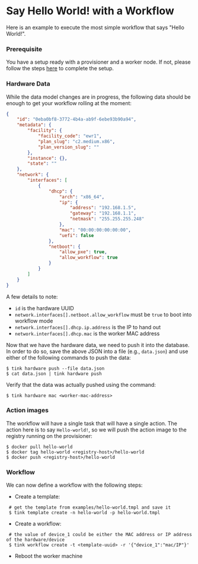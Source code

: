 # Say Hello World! with a Workflow

Here is an example to execute the most simple workflow that says "Hello World!".

### Prerequisite

You have a setup ready with a provisioner and a worker node.
If not, please follow the steps [here](setup.md) to complete the setup.

### Hardware Data

While the data model changes are in progress, the following data should be enough to get your workflow rolling at the moment:

```json
{
    "id": "0eba0bf8-3772-4b4a-ab9f-6ebe93b90a94",
    "metadata": {
        "facility": {
            "facility_code": "ewr1",
            "plan_slug": "c2.medium.x86",
            "plan_version_slug": ""
        },
        "instance": {},
        "state": ""
    },
    "network": {
        "interfaces": [
            {
                "dhcp": {
                    "arch": "x86_64",
                    "ip": {
                        "address": "192.168.1.5",
                        "gateway": "192.168.1.1",
                        "netmask": "255.255.255.248"
                    },
                    "mac": "00:00:00:00:00:00",
                    "uefi": false
                },
                "netboot": {
                    "allow_pxe": true,
                    "allow_workflow": true
                }
            }
        ]
    }
}
```

A few details to note:

-   `id` is the hardware UUID
-   `network.interfaces[].netboot.allow_workflow` must be `true` to boot into workflow mode
-   `network.interfaces[].dhcp.ip.address` is the IP to hand out
-   `network.interfaces[].dhcp.mac` is the worker MAC address

Now that we have the hardware data, we need to push it into the database.
In order to do so, save the above JSON into a file (e.g., `data.json`) and use either of the following commands to push the data:

```shell
$ tink hardware push --file data.json
$ cat data.json | tink hardware push
```

Verify that the data was actually pushed using the command:

```shell
$ tink hardware mac <worker-mac-address>
```

### Action images

The workflow will have a single task that will have a single action.
The action here is to say `Hello-world!`, so we will push the action image to the registry running on the provisioner:

```shell
$ docker pull hello-world
$ docker tag hello-world <registry-host>/hello-world
$ docker push <registry-host>/hello-world
```

### Workflow

We can now define a workflow with the following steps:

-   Create a template:

```shell
 # get the template from examples/hello-world.tmpl and save it
 $ tink template create -n hello-world -p hello-world.tmpl
```

-   Create a workflow:

```shell
 # the value of device_1 could be either the MAC address or IP address of the hardware/device
 $ tink workflow create -t <template-uuid> -r '{"device_1":"mac/IP"}'
```

-   Reboot the worker machine
